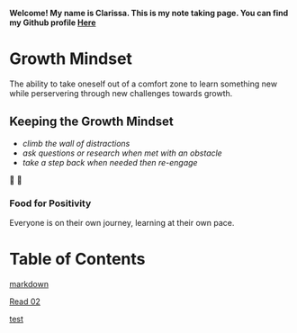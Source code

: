 **Welcome! My name is Clarissa. This is my note taking page. You can find my Github profile [Here](https://github.com/yoshiontheloose)**

# Growth Mindset 

The ability to take oneself out of a comfort zone to learn something new while perservering through new challenges towards growth.
 
## Keeping the Growth Mindset
 
 * _climb the wall of distractions_  
 * _ask questions or research when met with an obstacle_
 * _take a step back when needed then re-engage_
  
:partying_face:	:partying_face:	

### Food for Positivity
Everyone is on their own journey, learning at their own pace. 

# Table of Contents
 
 [markdown](https://github.com/yoshiontheloose/reading-notes/blob/main/markdown.md)
 
 [Read 02](https://github.com/yoshiontheloose/reading-notes/blob/cb6dfa2faf9406e9ab18f3a3191ce6c47dcdde40/The%20Coder's%20Computer%20(Read%2002%20notes))
 
 [test](https://github.com/yoshiontheloose/reading-notes/blob/main/test.md)
 
  

